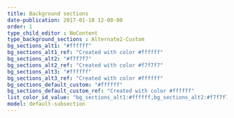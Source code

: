 ```yaml
---
title: Background sections
date-publication: 2017-01-18 12-00-00
order: 1
type_child_editor : NoContent
type_background_sections : Alternate2-Custom
bg_sections_alt1: "#ffffff"
bg_sections_alt1_ref: "Created with color #ffffff"
bg_sections_alt2: "#f7f7f7"
bg_sections_alt2_ref: "Created with color #f7f7f7"
bg_sections_alt3: "#ffffff"
bg_sections_alt3_ref: "Created with color #ffffff"
bg_sections_default_custom: "#ffffff"
bg_sections_default_custom_ref: "Created with color #ffffff"
list_color_id_value: "bg_sections_alt1:#ffffff,bg_sections_alt2:#f7f7f7,bg_sections_alt3:#ffffff,bg_sections_default_custom:#ffffff"
model: default-subsection
---
```


